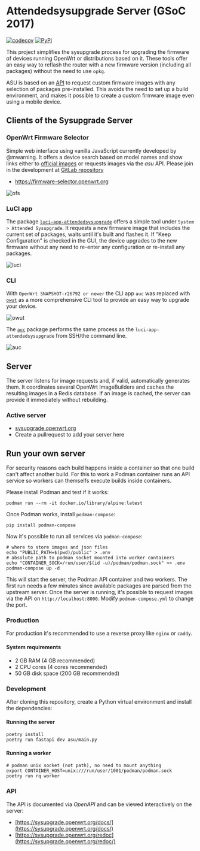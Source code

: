 # Attendedsysupgrade Server (GSoC 2017)

[![codecov](https://codecov.io/gh/aparcar/asu/branch/master/graph/badge.svg)](https://codecov.io/gh/aparcar/asu)
[![PyPi](https://badge.fury.io/py/asu.svg)](https://badge.fury.io/py/asu)

This project simplifies the sysupgrade process for upgrading the firmware of
devices running OpenWrt or distributions based on it. These tools offer an easy
way to reflash the router with a new firmware version
(including all packages) without the need to use `opkg`.

ASU is based on an [API](#api) to request custom firmware images with any
selection of packages pre-installed. This avoids the need to set up a build
environment, and makes it possible to create a custom firmware image even using
a mobile device.

## Clients of the Sysupgrade Server

### OpenWrt Firmware Selector

Simple web interface using vanilla JavaScript currently developed by @mwarning.
It offers a device search based on model names and show links either to
[official images](https://downloads.openwrt.org/) or requests images via the
_asu_ API. Please join in the development at
[GitLab repository](https://gitlab.com/openwrt/web/firmware-selector-openwrt-org)

* <https://firmware-selector.openwrt.org>

![ofs](misc/ofs.png)

### LuCI app

The package
[`luci-app-attendedsysupgrade`](https://github.com/openwrt/luci/tree/master/applications/luci-app-attendedsysupgrade)
offers a simple tool under `System > Attended Sysupgrade`. It requests a new
firmware image that includes the current set of packages, waits until it's built
and flashes it. If "Keep Configuration" is checked in the GUI, the device
upgrades to the new firmware without any need to re-enter any configuration or
re-install any packages.

![luci](misc/luci.png)

### CLI

With `OpenWrt SNAPSHOT-r26792 or newer` the CLI app `auc` was replaced with [`owut`](https://openwrt.org/docs/guide-user/installation/sysupgrade.owut) as a more comprehensive CLI tool to provide an easy way to upgrade your device.

![owut](misc/owut.png)

The [`auc`](https://github.com/openwrt/packages/tree/master/utils/auc) package
performs the same process as the `luci-app-attendedsysupgrade`
from SSH/the command line.

![auc](misc/auc.png)

## Server

The server listens for image requests and, if valid, automatically generates
them. It coordinates several OpenWrt ImageBuilders and caches the resulting
images in a Redis database. If an image is cached, the server can provide it
immediately without rebuilding.

### Active server

* [sysupgrade.openwrt.org](https://sysupgrade.openwrt.org)
* Create a pullrequest to add your server here

## Run your own server

For security reasons each build happens inside a container so that one build
can't affect another build. For this to work a Podman container runs an API
service so workers can themselfs execute builds inside containers.

Please install Podman and test if it works:

    podman run --rm -it docker.io/library/alpine:latest

Once Podman works, install `podman-compose`:

    pip install podman-compose

Now it's possible to run all services via `podman-compose`:

    # where to store images and json files
    echo "PUBLIC_PATH=$(pwd)/public" > .env
    # absolute path to podman socket mounted into worker containers
    echo "CONTAINER_SOCK=/run/user/$(id -u)/podman/podman.sock" >> .env
    podman-compose up -d

This will start the server, the Podman API container and two workers. The first
run needs a few minutes since available packages are parsed from the upstream
server. Once the server is running, it's possible to request images via the API
on `http://localhost:8000`. Modify `podman-compose.yml` to change the port.

### Production

For production it's recommended to use a reverse proxy like `nginx` or `caddy`.

#### System requirements

* 2 GB RAM (4 GB recommended)
* 2 CPU cores (4 cores recommended)
* 50 GB disk space (200 GB recommended)

### Development

After cloning this repository, create a Python virtual environment and install
the dependencies:

#### Running the server

    poetry install
    poetry run fastapi dev asu/main.py

#### Running a worker

    # podman unix socket (not path), no need to mount anything
    export CONTAINER_HOST=unix:///run/user/1001/podman/podman.sock
    poetry run rq worker

### API

The API is documented via _OpenAPI_ and can be viewed interactively on the
server:

* [https://sysupgrade.openwrt.org/docs/](https://sysupgrade.openwrt.org/docs/)
* [https://sysupgrade.openwrt.org/redoc](https://sysupgrade.openwrt.org/redoc/)
